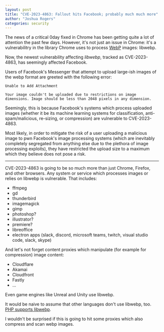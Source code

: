 ```yaml
---
layout: post
title: "CVE-2023-4863: Fallout hits Facebook; probably much much more"
author: "Joshua Rogers"
categories: security
---
```


The news of a critical 0day fixed in Chrome has been getting quite a lot of attention the past few days. However, it's not just an issue in Chrome: it's a vulnerabilitry in the library Chrome uses to process [WebP](https://en.wikipedia.org/wiki/WebP) images: libwebp.

Now, the newest vulnerability affecting _libwebp_, tracked as CVE-2023-4863, has seemingly affected Facebook.

Users of Facebook's Messenger that attempt to upload large-ish images of the webp format are greeted with the following error:
```
Unable to Add Attachment

Your image couldn't be uploaded due to restrictions on image dimensions. Image should be less than 2048 pixels in any dimension.
```

Seemingly, this is because Facebook's systems which process uploaded images (whether it be its machine learning systems for classification, anti-spam/malicious, re-sizing, or compression) are vulnerable to CVE-2023-4863.

Most likely, in order to mitigate the risk of a user uploading a malicious image to pwn Facebook's image processing systems (which are inevitably completely segregated from anything else due to the plethora of image processing exploits), they have restricted the upload size to a maximum which they believe does not pose a risk.

---

CVE-2023-4863 is going to be so much more than just Chrome, Firefox, and other browsers. Any system or service which processes images or relies on libwebp is vulnerable. That includes:
- ffmpeg
- gd
- thunderbird
- imagemagick
- gimp
- photoshop?
- illustrator?
- premiere?
- libreoffice
- electron apps (slack, discord, microsoft teams, twitch, visual studio code, slack, skype)

And let's not forget content proxies which manipulate (for example for compression) image content:
- Cloudflare
- Akamai
- Cloudfront
- Fastly
- ...

Even game engines like Unreal and Unity use libwebp.

It would be naive to assume that other languages don't use libwebp, too. [PHP supports libwebp](https://www.php.net/manual/en/function.imagewebp.php).

I wouldn't be surprised if this is going to hit some proxies which also compress and scan webp images.
